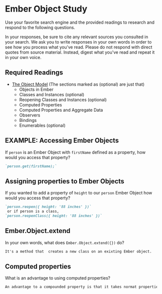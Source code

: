 # Ember Object Study

Use your favorite search engine and the provided readings to research and
respond to the following questions.

In your responses, be sure to cite any relevant sources you consulted in your
search. We ask you to write responses in your own words in order to see how you
process what you've read. Please do not respond with direct quotes from source
material. Instead, digest what you've read and repeat it in your own voice.

## Required Readings

-   [The Object Model](https://guides.emberjs.com/v2.11.0/object-model/) (The sections marked as (optional) are just that)
    - Objects in Ember
    - Classes and Instances (optional)
    - Reopening Classes and Instances (optional)
    - Computed Properties
    - Computed Properties and Aggregate Data
    - Observers
    - Bindings
    - Enumerables (optional)

## EXAMPLE: Accessing Ember Objects

If `person` is an Ember Object with `firstName` defined as a property, how would you access that property?

```md
`person.get(firstName);`
```

## Assigning properties to Ember Objects

If you wanted to add a property of `height` to our `person` Ember Object how would you access that property?

```md
`person.reopen({ height: '88 inches' })`
 or if person is a class,
`person.reopenClass({ height: '88 inches' })`
```

## Ember.Object.extend

In your own words, what does `Ember.Object.extend({})` do?

```md
It's a method that  creates a new class on an exixting Ember object.
```

## Computed properties

What is an advantage to using computed properties?

```md
An advantage to a compounded property is that it takes normat properties and transforms them/ manipulates their data to turn them into new values.
```
